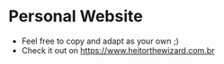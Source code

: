 # Personal Website
 - Feel free to copy and adapt as your own ;)
 - Check it out on <a href="https://www.heitorthewizard.com.br" target="_blank">https://www.heitorthewizard.com.br</a>